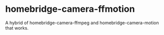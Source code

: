 # homebridge-camera-ffmotion

A hybrid of homebridge-camera-ffmpeg and homebridge-camera-motion that works.